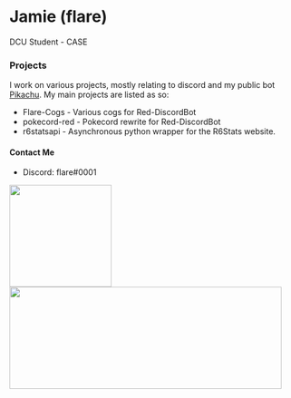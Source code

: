 # Jamie (flare)

 DCU Student - CASE

### Projects
I work on various projects, mostly relating to discord and my public bot [Pikachu](https://www.pikabot.xyz/ "Pikachu's Site"). My main projects are listed as so:

- Flare-Cogs - Various cogs for Red-DiscordBot
- pokecord-red - Pokecord rewrite for Red-DiscordBot
- r6statsapi - Asynchronous python wrapper for the R6Stats website.

#### Contact Me
- Discord: flare#0001

<p float="left">
  <img src="https://github-readme-stats.vercel.app/api?username=flaree&show_icons=true&count_private=true&title_color=4f8cc9&text_color=9f9f9f&icon_color=4f8cc9&bg_color=181818" height="180">
  <img src="https://github-readme-stats.vercel.app/api/top-langs/?username=flaree&layout=compact&title_color=4f8cc9&text_color=9f9f9f&icon_color=4f8cc9&bg_color=181818" height="180", width="480">
</p>
